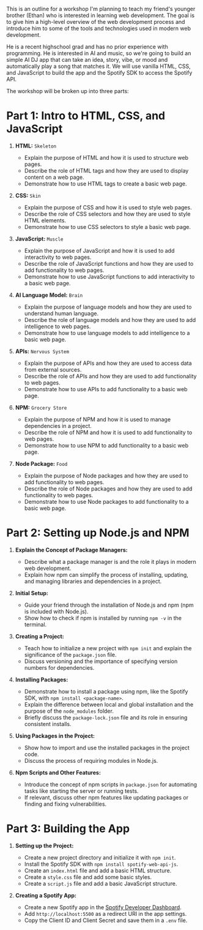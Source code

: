 This is an outline for a workshop I'm planning to teach my friend's younger brother (Ethan) who is interested in learning web development. The goal is to give him a high-level overview of the web development process and introduce him to some of the tools and technologies used in modern web development.

He is a recent highschool grad and has no prior experience with programming. He is interested in AI and music, so we're going to build an simple AI DJ app that can take an idea, story, vibe, or mood and automatically play a song that matches it. We will use vanilla HTML, CSS, and JavaScript to build the app and the Spotify SDK to access the Spotify API.

The workshop will be broken up into three parts:

# Part 1: Intro to HTML, CSS, and JavaScript

1. **HTML:** `Skeleton`
    - Explain the purpose of HTML and how it is used to structure web pages.
    - Describe the role of HTML tags and how they are used to display content on a web page.
    - Demonstrate how to use HTML tags to create a basic web page.

2. **CSS:** `Skin`
    - Explain the purpose of CSS and how it is used to style web pages.
    - Describe the role of CSS selectors and how they are used to style HTML elements.
    - Demonstrate how to use CSS selectors to style a basic web page.

3. **JavaScript:** `Muscle`
    - Explain the purpose of JavaScript and how it is used to add interactivity to web pages.
    - Describe the role of JavaScript functions and how they are used to add functionality to web pages.
    - Demonstrate how to use JavaScript functions to add interactivity to a basic web page.

4. **AI Language Model:** `Brain`
    - Explain the purpose of language models and how they are used to understand human language.
    - Describe the role of language models and how they are used to add intelligence to web pages.
    - Demonstrate how to use language models to add intelligence to a basic web page.

5. **APIs:** `Nervous System`
    - Explain the purpose of APIs and how they are used to access data from external sources.
    - Describe the role of APIs and how they are used to add functionality to web pages.
    - Demonstrate how to use APIs to add functionality to a basic web page.

6. **NPM:** `Grocery Store`
    - Explain the purpose of NPM and how it is used to manage dependencies in a project.
    - Describe the role of NPM and how it is used to add functionality to web pages.
    - Demonstrate how to use NPM to add functionality to a basic web page.

7. **Node Package:** `Food`
    - Explain the purpose of Node packages and how they are used to add functionality to web pages.
    - Describe the role of Node packages and how they are used to add functionality to web pages.
    - Demonstrate how to use Node packages to add functionality to a basic web page.

# Part 2: Setting up Node.js and NPM

1. **Explain the Concept of Package Managers:**
   - Describe what a package manager is and the role it plays in modern web development.
   - Explain how npm can simplify the process of installing, updating, and managing libraries and dependencies in a project.

2. **Initial Setup:**
   - Guide your friend through the installation of Node.js and npm (npm is included with Node.js).
   - Show how to check if npm is installed by running `npm -v` in the terminal.

3. **Creating a Project:**
   - Teach how to initialize a new project with `npm init` and explain the significance of the `package.json` file.
   - Discuss versioning and the importance of specifying version numbers for dependencies.

4. **Installing Packages:**
   - Demonstrate how to install a package using npm, like the Spotify SDK, with `npm install <package-name>`.
   - Explain the difference between local and global installation and the purpose of the `node_modules` folder.
   - Briefly discuss the `package-lock.json` file and its role in ensuring consistent installs.

5. **Using Packages in the Project:**
   - Show how to import and use the installed packages in the project code.
   - Discuss the process of requiring modules in Node.js.

6. **Npm Scripts and Other Features:**
   - Introduce the concept of npm scripts in `package.json` for automating tasks like starting the server or running tests.
   - If relevant, discuss other npm features like updating packages or finding and fixing vulnerabilities.

# Part 3: Building the App

1. **Setting up the Project:**
   - Create a new project directory and initialize it with `npm init`.
   - Install the Spotify SDK with `npm install spotify-web-api-js`.
   - Create an `index.html` file and add a basic HTML structure.
   - Create a `style.css` file and add some basic styles.
   - Create a `script.js` file and add a basic JavaScript structure.

2. **Creating a Spotify App:**
    - Create a new Spotify app in the [Spotify Developer Dashboard](https://developer.spotify.com/dashboard/applications).
    - Add `http://localhost:5500` as a redirect URI in the app settings.
    - Copy the Client ID and Client Secret and save them in a `.env` file.
